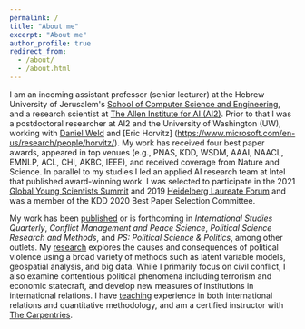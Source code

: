 ```yaml
---
permalink: /
title: "About me"
excerpt: "About me"
author_profile: true
redirect_from: 
  - /about/
  - /about.html
---
```


I am an incoming assistant professor (senior lecturer) at the Hebrew University of Jerusalem's [School of Computer Science and Engineering](https://www.cs.huji.ac.il/), and a research scientist at [The Allen Institute for AI (AI2)](https://allenai.org/). Prior to that I was a postdoctoral researcher at AI2 and the University of Washington (UW), working with [Daniel Weld](https://www.cs.washington.edu/people/faculty/weld) and [Eric Horvitz] (https://www.microsoft.com/en-us/research/people/horvitz/). My work has received four best paper awards, appeared in top venues (e.g., PNAS, KDD, WSDM, AAAI, NAACL, EMNLP, ACL, CHI, AKBC, IEEE), and received coverage from Nature and Science. In parallel to my studies I led an applied AI research team at Intel that published award-winning work. I was selected to participate in the 2021 [Global Young Scientists Summit](https://www.nrf.gov.sg/gyss/home) and 2019 [Heidelberg Laureate Forum](https://www.heidelberg-laureate-forum.org/about-us.html) and was a member of the KDD 2020 Best Paper Selection Committee.



My work has been [published](publications) or is forthcoming in
*International Studies Quarterly*, *Conflict Management and Peace Science*,
*Political Science Research and Methods*, and *PS: Political Science & Politics*,
among other outlets. My [research](research) explores the causes and
consequences of political violence using a broad variety of methods such as
latent variable models, geospatial analysis, and big data. While I primarily
focus on civil conflict, I also examine contentious political phenomena
including terrorism and economic statecraft, and develop new measures of
institutions in international relations. I have [teaching](teaching) experience
in both international relations and quantitative methodology, and am a certified
instructor with [The Carpentries](https://carpentries.org/).
